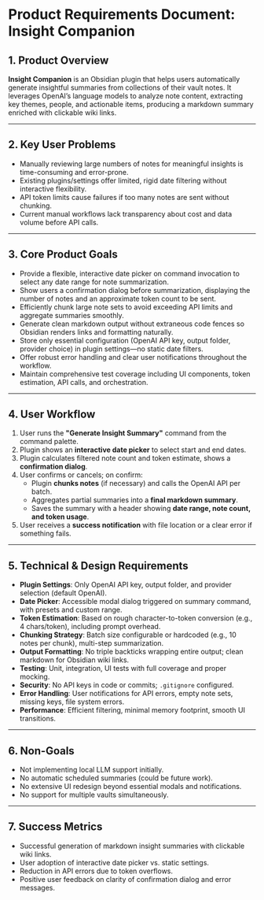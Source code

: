 # Product Requirements Document: Insight Companion

## 1. Product Overview

**Insight Companion** is an Obsidian plugin that helps users automatically generate insightful summaries from collections of their vault notes. It leverages OpenAI’s language models to analyze note content, extracting key themes, people, and actionable items, producing a markdown summary enriched with clickable wiki links.

---

## 2. Key User Problems

- Manually reviewing large numbers of notes for meaningful insights is time-consuming and error-prone.  
- Existing plugins/settings offer limited, rigid date filtering without interactive flexibility.  
- API token limits cause failures if too many notes are sent without chunking.  
- Current manual workflows lack transparency about cost and data volume before API calls.

---

## 3. Core Product Goals

- Provide a flexible, interactive date picker on command invocation to select any date range for note summarization.  
- Show users a confirmation dialog before summarization, displaying the number of notes and an approximate token count to be sent.  
- Efficiently chunk large note sets to avoid exceeding API limits and aggregate summaries smoothly.  
- Generate clean markdown output without extraneous code fences so Obsidian renders links and formatting naturally.  
- Store only essential configuration (OpenAI API key, output folder, provider choice) in plugin settings—no static date filters.  
- Offer robust error handling and clear user notifications throughout the workflow.  
- Maintain comprehensive test coverage including UI components, token estimation, API calls, and orchestration.

---

## 4. User Workflow

1. User runs the **"Generate Insight Summary"** command from the command palette.  
2. Plugin shows an **interactive date picker** to select start and end dates.  
3. Plugin calculates filtered note count and token estimate, shows a **confirmation dialog**.  
4. User confirms or cancels; on confirm:  
   - Plugin **chunks notes** (if necessary) and calls the OpenAI API per batch.  
   - Aggregates partial summaries into a **final markdown summary**.  
   - Saves the summary with a header showing **date range, note count, and token usage**.  
5. User receives a **success notification** with file location or a clear error if something fails.

---

## 5. Technical & Design Requirements

- **Plugin Settings**: Only OpenAI API key, output folder, and provider selection (default OpenAI).  
- **Date Picker**: Accessible modal dialog triggered on summary command, with presets and custom range.  
- **Token Estimation**: Based on rough character-to-token conversion (e.g., 4 chars/token), including prompt overhead.  
- **Chunking Strategy**: Batch size configurable or hardcoded (e.g., 10 notes per chunk), multi-step summarization.  
- **Output Formatting**: No triple backticks wrapping entire output; clean markdown for Obsidian wiki links.  
- **Testing**: Unit, integration, UI tests with full coverage and proper mocking.  
- **Security**: No API keys in code or commits; `.gitignore` configured.  
- **Error Handling**: User notifications for API errors, empty note sets, missing keys, file system errors.  
- **Performance**: Efficient filtering, minimal memory footprint, smooth UI transitions.

---

## 6. Non-Goals

- Not implementing local LLM support initially.  
- No automatic scheduled summaries (could be future work).  
- No extensive UI redesign beyond essential modals and notifications.  
- No support for multiple vaults simultaneously.

---

## 7. Success Metrics

- Successful generation of markdown insight summaries with clickable wiki links.  
- User adoption of interactive date picker vs. static settings.  
- Reduction in API errors due to token overflows.  
- Positive user feedback on clarity of confirmation dialog and error messages.
